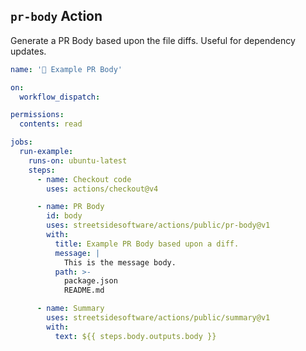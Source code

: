 ## `pr-body` Action

Generate a PR Body based upon the file diffs. Useful for dependency updates.

<!--- @@inject: ../../.github/workflows/example-pr-body.yaml --->

```yaml
name: '📗 Example PR Body'

on:
  workflow_dispatch:

permissions:
  contents: read

jobs:
  run-example:
    runs-on: ubuntu-latest
    steps:
      - name: Checkout code
        uses: actions/checkout@v4

      - name: PR Body
        id: body
        uses: streetsidesoftware/actions/public/pr-body@v1
        with:
          title: Example PR Body based upon a diff.
          message: |
            This is the message body.
          path: >-
            package.json
            README.md

      - name: Summary
        uses: streetsidesoftware/actions/public/summary@v1
        with:
          text: ${{ steps.body.outputs.body }}
```

<!--- @@inject-end: ../../.github/workflows/example-pr-body.yaml --->
